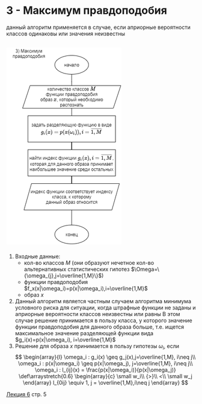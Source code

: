 # 3 - Максимум правдоподобия
данный алгоритм применяется в случае, если априорные вероятности классов одинаковы или значения неизвестны
## ![scheme](максимум%20правдоподобия.png)
1) Входные данные:
   - кол-во классов $M$ (они образуют нечетное кол-во альтернативных статистических гипотез $\Omega=\{\omega_{j},j=\overline{1,M}\}$)
   - функции правдоподобия $f_x(x|\omega_i)=p(x|\omega_i),i=\overline{1,M}$
   - образ $x$
2) Данный алгоритм является частным случаем алгоритма минимума условного риска для ситуации, когда штрафные функции не заданы и априорные вероятности классов неизвестны или равны В этом случае решение принимается в пользу класса, у которого значение функции правдоподобия для данного образа больше, т.е. ищется максимальное значение разделяющей функции вида  
$g_i(x)=p(x|\omega_i), i=\overline{1,M}$
3) Решение для образа $x$ принимается в пользу гипотезы $\omega_i$, если
$$
\begin{array}{l}
\omega_i : g_i(x) \geq g_j(x),j=\overline{1,M}, i\neq j\\
\omega_i : p(x|\omega_i) \geq p(x|\omega_j), j=\overline{1,M}, i\neq j\\
\omega_i : l_{ij}(x) = \frac{p(x|\omega_i)}{p(x|\omega_j)}
\def\arraystretch{0.6}
\begin{array}{c} 
\small w_i\\ 
{>}\\
<\\
\small w_j
\end{array}
l_{0ij} \equiv 1, j = \overline{1,M},i\neq j
\end{array}
$$

[Лекция 6](../лекции%20с%20мудла/v6.pdf) стр. 5